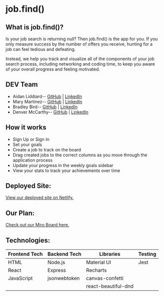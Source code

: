 # job.find()

## What is job.find()? 
Is your job search is returning null? Then job.find() is the app for you. If you only measure success by the number of offers you receive, hunting for a job can feel tedious and defeating.

Instead, we help you track and visualize all of the components of your job search process, including networking and coding time, to keep you aware of your overall progress and feeling motivated.


## DEV Team
* Aidan Liddiard-- [GitHub](https://github.com/aidanliddiard) | [LinkedIn](https://www.linkedin.com/in/aidan-liddiard-283a991b3)
* Mary Martinez-- [GitHub](https://github.com/mary-martinez) | [LinkedIn](http://www.linkedin.com/in/mary-diana-martinez)
* Bradley Bird-- [GitHub](https://github.com/bradley-bird) | [LinkedIn](https://www.linkedin.com/in/bradley-bird/)
* Denver McCarthy-- [GitHub](https://github.com/denvermccarthy) | [LinkedIn](https://www.linkedin.com/in/denvermccarthy/)


## How it works
* Sign Up or Sign In
* Set your goals
* Create a job to track on the board
* Drag created jobs to the correct columns as you move through the application process
* Update your progress in the weekly goals sidebar
* View your stats to track your achievements over time


## Deployed Site:

[View our deployed site on Netlify.](https://jobdotfind.netlify.app/)

## Our Plan:

[Check out our Miro Board here.](https://miro.com/app/board/uXjVOmsB7xM=/?share_link_id=315787109339)

## Technologies:

| Frontend Tech   | Backend Tech    | Libraries           | Testing              |
|-----------------|-----------------|---------------------|----------------------|
| HTML            | Node.js         | Material UI         | Jest                 |
| React           | Express         | Recharts            |                      |
| JavaScript      | jsonwebtoken    | canvas-confetti     |                      |
|                 |                 | react-beautiful-dnd |                      |
